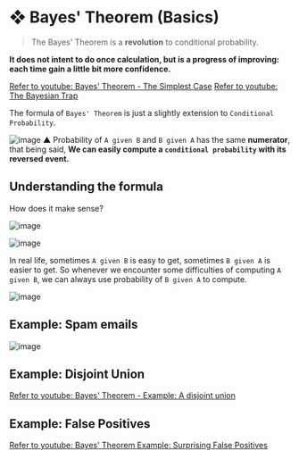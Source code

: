 #  ❖ Bayes' Theorem (Basics)

> The Bayes' Theorem is a **revolution** to conditional probability.

**It does not intent to do once calculation, but is a progress of improving: each time gain a little bit more confidence.**

[Refer to youtube: Bayes' Theorem - The Simplest Case](https://www.youtube.com/watch?v=XQoLVl31ZfQ)
[Refer to youtube: The Bayesian Trap](https://www.youtube.com/watch?v=R13BD8qKeTg)

The formula of `Bayes' Theorem` is just a slightly extension to `Conditional Probability`.

![image](https://user-images.githubusercontent.com/14041622/44068056-d3911d30-9faa-11e8-83ed-8101a607a739.png)
▲ Probability of `A given B` and `B given A` has the same **numerator**, that being said, 
**We can easily compute a `conditional probability` with its reversed event.**


## Understanding the formula

How does it make sense?

![image](https://user-images.githubusercontent.com/14041622/44068156-4924885c-9fab-11e8-9ff5-5c8e795e0747.png)

![image](https://user-images.githubusercontent.com/14041622/44068202-7a04133e-9fab-11e8-81c2-3b4db521890a.png)


In real life, sometimes `A given B` is easy to get, sometimes `B given A` is easier to get.
So whenever we encounter some difficulties of computing `A given B`, we can always use probability of `B given A` to compute.

![image](https://user-images.githubusercontent.com/14041622/44027470-2cd14c9e-9f29-11e8-83d9-2c4031916ef1.png)


## Example: Spam emails

![image](https://user-images.githubusercontent.com/14041622/44027011-8f87a5ba-9f27-11e8-8b64-d7f48647211e.png)


## Example: Disjoint Union
[Refer to youtube: Bayes' Theorem - Example: A disjoint union](https://www.youtube.com/watch?v=k6Dw0on6NtM)


## Example: False Positives
[Refer to youtube: Bayes' Theorem Example: Surprising False Positives](https://www.youtube.com/watch?v=HaYbxQC61pw)

